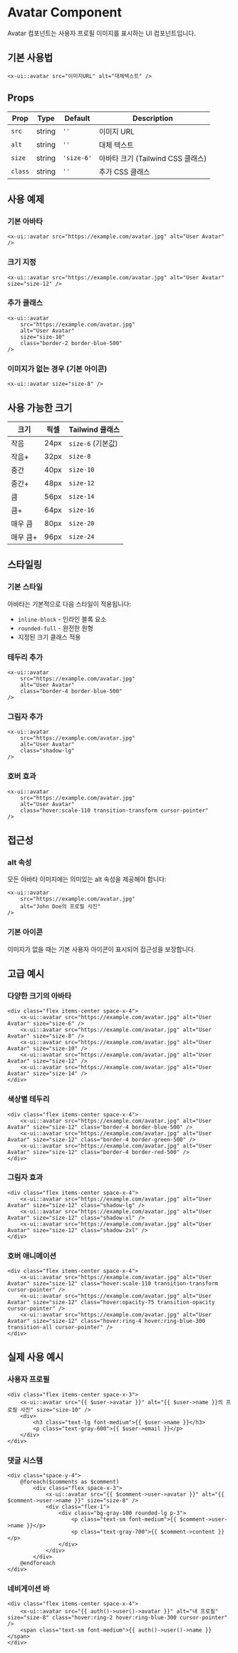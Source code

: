 # Avatar Component

Avatar 컴포넌트는 사용자 프로필 이미지를 표시하는 UI 컴포넌트입니다.

## 기본 사용법

```blade
<x-ui::avatar src="이미지URL" alt="대체텍스트" />
```

## Props

| Prop | Type | Default | Description |
|------|------|---------|-------------|
| `src` | string | `''` | 이미지 URL |
| `alt` | string | `''` | 대체 텍스트 |
| `size` | string | `'size-6'` | 아바타 크기 (Tailwind CSS 클래스) |
| `class` | string | `''` | 추가 CSS 클래스 |

## 사용 예제

### 기본 아바타
```blade
<x-ui::avatar src="https://example.com/avatar.jpg" alt="User Avatar" />
```

### 크기 지정
```blade
<x-ui::avatar src="https://example.com/avatar.jpg" alt="User Avatar" size="size-12" />
```

### 추가 클래스
```blade
<x-ui::avatar 
    src="https://example.com/avatar.jpg" 
    alt="User Avatar" 
    size="size-10"
    class="border-2 border-blue-500" 
/>
```

### 이미지가 없는 경우 (기본 아이콘)
```blade
<x-ui::avatar size="size-8" />
```

## 사용 가능한 크기

| 크기 | 픽셀 | Tailwind 클래스 |
|------|------|----------------|
| 작음 | 24px | `size-6` (기본값) |
| 작음+ | 32px | `size-8` |
| 중간 | 40px | `size-10` |
| 중간+ | 48px | `size-12` |
| 큼 | 56px | `size-14` |
| 큼+ | 64px | `size-16` |
| 매우 큼 | 80px | `size-20` |
| 매우 큼+ | 96px | `size-24` |

## 스타일링

### 기본 스타일
아바타는 기본적으로 다음 스타일이 적용됩니다:
- `inline-block` - 인라인 블록 요소
- `rounded-full` - 완전한 원형
- 지정된 크기 클래스 적용

### 테두리 추가
```blade
<x-ui::avatar 
    src="https://example.com/avatar.jpg" 
    alt="User Avatar" 
    class="border-4 border-blue-500" 
/>
```

### 그림자 추가
```blade
<x-ui::avatar 
    src="https://example.com/avatar.jpg" 
    alt="User Avatar" 
    class="shadow-lg" 
/>
```

### 호버 효과
```blade
<x-ui::avatar 
    src="https://example.com/avatar.jpg" 
    alt="User Avatar" 
    class="hover:scale-110 transition-transform cursor-pointer" 
/>
```

## 접근성

### alt 속성
모든 아바타 이미지에는 의미있는 alt 속성을 제공해야 합니다:

```blade
<x-ui::avatar 
    src="https://example.com/avatar.jpg" 
    alt="John Doe의 프로필 사진" 
/>
```

### 기본 아이콘
이미지가 없을 때는 기본 사용자 아이콘이 표시되어 접근성을 보장합니다.

## 고급 예시

### 다양한 크기의 아바타
```blade
<div class="flex items-center space-x-4">
    <x-ui::avatar src="https://example.com/avatar.jpg" alt="User Avatar" size="size-6" />
    <x-ui::avatar src="https://example.com/avatar.jpg" alt="User Avatar" size="size-8" />
    <x-ui::avatar src="https://example.com/avatar.jpg" alt="User Avatar" size="size-10" />
    <x-ui::avatar src="https://example.com/avatar.jpg" alt="User Avatar" size="size-12" />
    <x-ui::avatar src="https://example.com/avatar.jpg" alt="User Avatar" size="size-14" />
</div>
```

### 색상별 테두리
```blade
<div class="flex items-center space-x-4">
    <x-ui::avatar src="https://example.com/avatar.jpg" alt="User Avatar" size="size-12" class="border-4 border-blue-500" />
    <x-ui::avatar src="https://example.com/avatar.jpg" alt="User Avatar" size="size-12" class="border-4 border-green-500" />
    <x-ui::avatar src="https://example.com/avatar.jpg" alt="User Avatar" size="size-12" class="border-4 border-red-500" />
</div>
```

### 그림자 효과
```blade
<div class="flex items-center space-x-4">
    <x-ui::avatar src="https://example.com/avatar.jpg" alt="User Avatar" size="size-12" class="shadow-lg" />
    <x-ui::avatar src="https://example.com/avatar.jpg" alt="User Avatar" size="size-12" class="shadow-xl" />
    <x-ui::avatar src="https://example.com/avatar.jpg" alt="User Avatar" size="size-12" class="shadow-2xl" />
</div>
```

### 호버 애니메이션
```blade
<div class="flex items-center space-x-4">
    <x-ui::avatar src="https://example.com/avatar.jpg" alt="User Avatar" size="size-12" class="hover:scale-110 transition-transform cursor-pointer" />
    <x-ui::avatar src="https://example.com/avatar.jpg" alt="User Avatar" size="size-12" class="hover:opacity-75 transition-opacity cursor-pointer" />
    <x-ui::avatar src="https://example.com/avatar.jpg" alt="User Avatar" size="size-12" class="hover:ring-4 hover:ring-blue-300 transition-all cursor-pointer" />
</div>
```

## 실제 사용 예시

### 사용자 프로필
```blade
<div class="flex items-center space-x-3">
    <x-ui::avatar src="{{ $user->avatar }}" alt="{{ $user->name }}의 프로필 사진" size="size-10" />
    <div>
        <h3 class="text-lg font-medium">{{ $user->name }}</h3>
        <p class="text-gray-600">{{ $user->email }}</p>
    </div>
</div>
```

### 댓글 시스템
```blade
<div class="space-y-4">
    @foreach($comments as $comment)
        <div class="flex space-x-3">
            <x-ui::avatar src="{{ $comment->user->avatar }}" alt="{{ $comment->user->name }}" size="size-8" />
            <div class="flex-1">
                <div class="bg-gray-100 rounded-lg p-3">
                    <p class="text-sm font-medium">{{ $comment->user->name }}</p>
                    <p class="text-gray-700">{{ $comment->content }}</p>
                </div>
            </div>
        </div>
    @endforeach
</div>
```

### 네비게이션 바
```blade
<div class="flex items-center space-x-4">
    <x-ui::avatar src="{{ auth()->user()->avatar }}" alt="내 프로필" size="size-8" class="hover:ring-2 hover:ring-blue-300 cursor-pointer" />
    <span class="text-sm font-medium">{{ auth()->user()->name }}</span>
</div>
``` 

